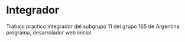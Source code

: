 # Integrador
Trabajo practico integrador del subgrupo 11 del grupo 165 de Argentina programa, desarrolador web inicial 
